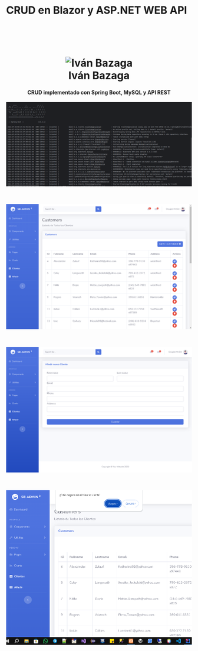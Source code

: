 ﻿# CRUD en Blazor y ASP.NET WEB API
<br>
 <h1 align="center">
  <br>
  <img src="https://avatars.githubusercontent.com/u/97960300?v=4" alt="Iván Bazaga" width="200">
  <br>
  Iván Bazaga
  <br>
</h1>

<h4 align="center">CRUD implementado con Spring Boot, MySQL y API REST</h4>


<p align="center">


  </a>

</p>

![screenshot](https://github.com/IvBanzaga/SpringBoot/blob/master/1.png)

<br>

![screenshot](https://github.com/IvBanzaga/SpringBoot/blob/master/2.png)

<br>

![screenshot](https://github.com/IvBanzaga/SpringBoot/blob/master/3.png)

<br>

![screenshot](https://github.com/IvBanzaga/SpringBoot/blob/master/4.png)

<br>

